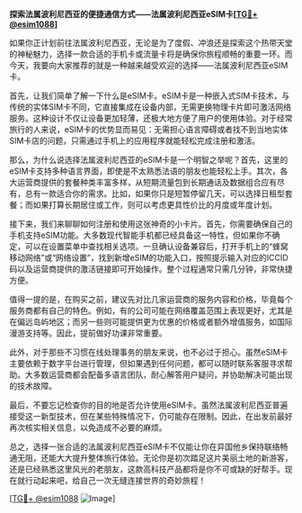 **探索法属波利尼西亚的便捷通信方式——法属波利尼西亚eSIM卡[[TG💪+ @esim1088](https://t.me/s/esim1088)]**

如果你正计划前往法属波利尼西亚，无论是为了度假、冲浪还是探索这个热带天堂的神秘魅力，选择一款合适的手机卡或流量卡将是确保你旅程顺畅的重要一环。而今天，我要向大家推荐的就是一种越来越受欢迎的选择——法属波利尼西亚eSIM卡。

首先，让我们简单了解一下什么是eSIM卡。eSIM卡是一种嵌入式SIM卡技术，与传统的实体SIM卡不同，它直接集成在设备内部，无需更换物理卡片即可激活网络服务。这种设计不仅让设备更加轻薄，还极大地方便了用户的使用体验。对于经常旅行的人来说，eSIM卡的优势显而易见：无需担心语言障碍或者找不到当地实体SIM卡店的问题，只需通过手机上的应用程序就能轻松完成注册和激活。

那么，为什么说选择法属波利尼西亚的eSIM卡是一个明智之举呢？首先，这里的eSIM卡支持多种语言界面，即使是不太熟悉法语的朋友也能轻松上手。其次，各大运营商提供的套餐种类丰富多样，从短期流量包到长期通话及数据组合应有尽有，总有一款适合你的需求。比如，如果你只是短暂停留几天，可以选择日租型套餐；而如果打算长期居住或工作，则可以考虑更具性价比的月度或年度计划。

接下来，我们来聊聊如何注册和使用这张神奇的小卡片。首先，你需要确保自己的手机支持eSIM功能。大多数现代智能手机都已经具备这一特性，但如果你不确定，可以在设置菜单中查找相关选项。一旦确认设备兼容后，打开手机上的“蜂窝移动网络”或“网络设置”，找到新增eSIM的功能入口，按照提示输入对应的ICCID码以及运营商提供的激活链接即可开始操作。整个过程通常只需几分钟，非常快捷方便。

值得一提的是，在购买之前，建议先对比几家运营商的服务内容和价格，毕竟每个服务商都有自己的特色。例如，有的公司可能在网络覆盖范围上表现更好，尤其是在偏远岛屿地区；而另一些则可能提供更为优惠的价格或者额外增值服务，如国际漫游支持等。因此，提前做好功课非常重要。

此外，对于那些不习惯在线处理事务的朋友来说，也不必过于担心。虽然eSIM卡主要依赖于数字平台进行管理，但如果遇到任何问题，都可以随时联系客服寻求帮助。大多数运营商都会配备多语言团队，耐心解答用户疑问，并协助解决可能出现的技术故障。

最后，不要忘记检查你的目的地是否允许使用eSIM卡。虽然法属波利尼西亚普遍接受这一新型技术，但在某些特殊情况下，仍可能存在限制。因此，在出发前最好再次核实相关信息，以免造成不必要的麻烦。

总之，选择一张合适的法属波利尼西亚eSIM卡不仅能让你在异国他乡保持联络畅通无阻，还能大大提升整体旅行体验。无论你是初次踏足这片美丽土地的新游客，还是已经熟悉这里风光的老朋友，这款高科技产品都将是你不可或缺的好帮手。现在就行动起来吧，给自己一次无缝连接世界的奇妙旅程！

[[TG💪+ @esim1088](https://t.me/s/esim1088) ![Image](https://i.postimg.cc/4NQfJmqS/Snipaste-2025-05-13-00-14-12.png)]